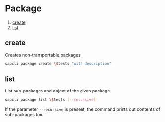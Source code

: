 # Package

1. [create](#create)
2. [list](#list)

## create

Creates non-transportable packages

```bash
sapcli package create \$tests "with description"
```

## list

List sub-packages and object of the given package

```bash
sapcli package list \$tests [--recursive]
```

If the parameter `--recursive` is present, the command prints out contents of
sub-packages too.
